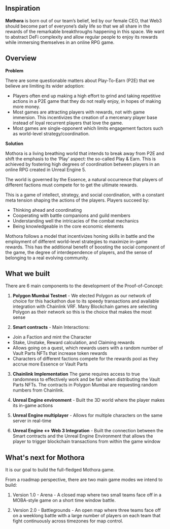 ## Inspiration

**Mothora** is born out of our team’s belief, led by our female CEO, that Web3 should become part of everyone’s daily life so that we all share in the rewards of the remarkable breakthroughs happening in this space. We want to abstract DeFi complexity and allow regular people to enjoy its rewards while immersing themselves in an online RPG game. 

## Overview

**Problem**

There are some questionable matters about Play-To-Earn (P2E) that we believe are limiting its wider adoption:

- Players often end up making a high effort to grind and taking repetitive actions in a P2E game that they do not really enjoy, in hopes of making more money.
- Most games are attracting players with rewards, not with game immersion. This incentivizes the creation of a mercenary player base instead of loyal recurrent players that love the game.
- Most games are single-opponent which limits engagement factors such as world-level strategy/coordination.

**Solution**

Mothora is a living breathing world that intends to break away from P2E and shift the emphasis to the ‘Play’ aspect: the so-called Play & Earn. This is achieved by fostering high degrees of coordination between players in an online RPG created in Unreal Engine 5.

The world is governed by the Essence, a natural occurrence that players of different factions must compete for to get the ultimate rewards.

This is a game of intellect, strategy, and social coordination, with a constant meta tension shaping the actions of the players. Players succeed by:

- Thinking ahead and coordinating
- Cooperating with battle companions and guild members
- Understanding well the intricacies of the combat mechanics
- Being knowledgeable in the core economic elements

Mothora follows a model that incentivizes honing skills in battle and the employment of different world-level strategies to maximize in-game rewards. This has the additional benefit of boosting the social component of the game, the degree of interdependence of players, and the sense of belonging to a real evolving community.

## What we built

There are 6 main components to the development of the Proof-of-Concept:
1) **Polygon Mumbai Testnet** - We elected Polygon as our network of choice for this hackathon due to its speedy transactions and available integration with Chainlink VRF. Many Blockchain games are selecting Polygon as their network so this is the choice that makes the most sense

2) **Smart contracts** - Main Interactions:

- Join a Faction and mint the Character
- Stake, Unstake, Reward calculation, and Claiming rewards
- Allows going on a quest, which rewards users with a random number of Vault Parts NFTs that increase token rewards
- Characters of different factions compete for the rewards pool as they accrue more Essence or Vault Parts

3) **Chainlink Implementation** The game requires access to true randomness to effectively work and be fair when distributing the Vault Parts NFTs. The contracts in Polygon Mumbai are requesting random numbers from Chainlink.

4) **Unreal Engine environment** - Built the 3D world where the player makes its in-game actions

5) **Unreal Engine multiplayer** - Allows for multiple characters on the same server in real-time

6) **Unreal Engine <-> Web 3 Integration** - Built the connection between the Smart contracts and the Unreal Engine Environment that allows the player to trigger blockchain transactions from within the game window


## What's next for Mothora

It is our goal to build the full-fledged Mothora game. 

From a roadmap perspective, there are two main game modes we intend to build:

1) Version 1.0 - Arena - A closed map where two small teams face off in a MOBA-style game on a short time window battle.

2) Version 2.0 - Battlegrounds - An open map where three teams face off on a weeklong battle with a large number of players on each team that fight continuously across timezones for map control.
